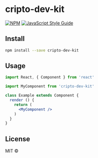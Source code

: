 # cripto-dev-kit

> 

[![NPM](https://img.shields.io/npm/v/cripto-dev-kit.svg)](https://www.npmjs.com/package/cripto-dev-kit) [![JavaScript Style Guide](https://img.shields.io/badge/code_style-standard-brightgreen.svg)](https://standardjs.com)

## Install

```bash
npm install --save cripto-dev-kit
```

## Usage

```jsx
import React, { Component } from 'react'

import MyComponent from 'cripto-dev-kit'

class Example extends Component {
  render () {
    return (
      <MyComponent />
    )
  }
}
```

## License

MIT © [](https://github.com/)

